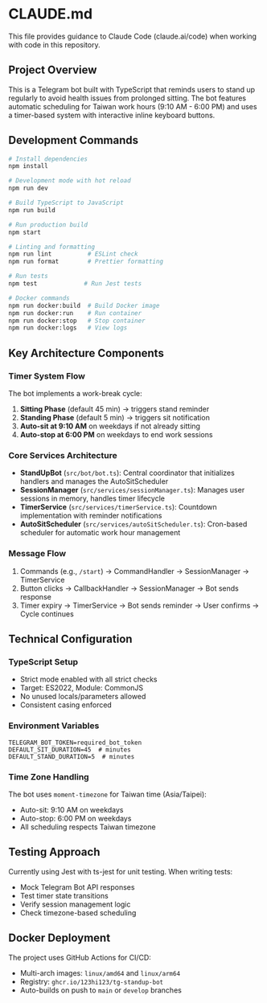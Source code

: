 # CLAUDE.md

This file provides guidance to Claude Code (claude.ai/code) when working with code in this repository.

## Project Overview

This is a Telegram bot built with TypeScript that reminds users to stand up regularly to avoid health issues from prolonged sitting. The bot features automatic scheduling for Taiwan work hours (9:10 AM - 6:00 PM) and uses a timer-based system with interactive inline keyboard buttons.

## Development Commands

```bash
# Install dependencies
npm install

# Development mode with hot reload
npm run dev

# Build TypeScript to JavaScript
npm run build

# Run production build
npm start

# Linting and formatting
npm run lint          # ESLint check
npm run format        # Prettier formatting

# Run tests
npm test             # Run Jest tests

# Docker commands
npm run docker:build  # Build Docker image
npm run docker:run    # Run container
npm run docker:stop   # Stop container
npm run docker:logs   # View logs
```

## Key Architecture Components

### Timer System Flow
The bot implements a work-break cycle:
1. **Sitting Phase** (default 45 min) → triggers stand reminder
2. **Standing Phase** (default 5 min) → triggers sit notification
3. **Auto-sit at 9:10 AM** on weekdays if not already sitting
4. **Auto-stop at 6:00 PM** on weekdays to end work sessions

### Core Services Architecture
- **StandUpBot** (`src/bot/bot.ts`): Central coordinator that initializes handlers and manages the AutoSitScheduler
- **SessionManager** (`src/services/sessionManager.ts`): Manages user sessions in memory, handles timer lifecycle
- **TimerService** (`src/services/timerService.ts`): Countdown implementation with reminder notifications
- **AutoSitScheduler** (`src/services/autoSitScheduler.ts`): Cron-based scheduler for automatic work hour management

### Message Flow
1. Commands (e.g., `/start`) → CommandHandler → SessionManager → TimerService
2. Button clicks → CallbackHandler → SessionManager → Bot sends response
3. Timer expiry → TimerService → Bot sends reminder → User confirms → Cycle continues

## Technical Configuration

### TypeScript Setup
- Strict mode enabled with all strict checks
- Target: ES2022, Module: CommonJS
- No unused locals/parameters allowed
- Consistent casing enforced

### Environment Variables
```
TELEGRAM_BOT_TOKEN=required_bot_token
DEFAULT_SIT_DURATION=45  # minutes
DEFAULT_STAND_DURATION=5  # minutes
```

### Time Zone Handling
The bot uses `moment-timezone` for Taiwan time (Asia/Taipei):
- Auto-sit: 9:10 AM on weekdays
- Auto-stop: 6:00 PM on weekdays
- All scheduling respects Taiwan timezone

## Testing Approach

Currently using Jest with ts-jest for unit testing. When writing tests:
- Mock Telegram Bot API responses
- Test timer state transitions
- Verify session management logic
- Check timezone-based scheduling

## Docker Deployment

The project uses GitHub Actions for CI/CD:
- Multi-arch images: `linux/amd64` and `linux/arm64`
- Registry: `ghcr.io/123hi123/tg-standup-bot`
- Auto-builds on push to `main` or `develop` branches